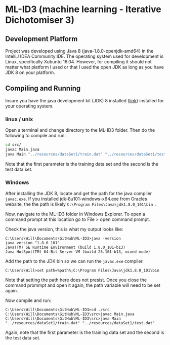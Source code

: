 # ML-ID3 (machine learning - Iterative Dichotomiser 3)


Development Platform
-----------

Project was developed using Java 8 (java-1.8.0-openjdk-amd64) in the IntelliJ IDEA Community IDE. The operating system used for development is Linux, specifically Xubuntu 16.04. However, for compiling it should not matter what platform I used or that I used the open JDK as long as you have JDK 8 on your platform.

Compiling and Running
---------
Insure you have the java development kit (JDK) 8 installed ([link](http://www.oracle.com/technetwork/java/javase/downloads/jdk8-downloads-2133151.html)) installed for your operating system. 

### linux / unix

Open a terminal and change directory to the ML-ID3 folder. Then do the following to compile and run:

```bash
cd src/
javac Main.java
java Main "../resources/dataSet1/train.dat" "../resources/dataSet1/test.dat"
```
Note that the first parameter is the training data set and the second is the test data set.

### Windows

After installing the JDK 8, locate and get the path for the java compiler `javac.exe`. If you installed jdk-8u101-windows-x64.exe from Oracles website, the the path is likely `C:\Program Files\Java\jdk1.8.0_101\bin
`.

Now, navigate to the ML-ID3 folder in Windows Explorer. To open a command prompt at this location go to File > open command prompt.

Check the java version, this is what my output looks like:
```shell
C:\Users\Will\Documents\GitHub\ML-ID3>java -version
java version "1.8.0_101"
Java(TM) SE Runtime Environment (build 1.8.0_101-b13)
Java HotSpot(TM) 64-Bit Server VM (build 25.101-b13, mixed mode)
```

Add the path to the JDK bin so we can run the `javac.exe` compiler.
```shell
C:\Users\Will>set path=%path%;C:\Program Files\Java\jdk1.8.0_101\bin
```

Note that setting the path here does not presist. Once you close the command prommpt and open it again, the path variable will need to be set again.

Now compile and run:

```shell
C:\Users\Will\Documents\GitHub\ML-ID3>cd ./src
C:\Users\Will\Documents\GitHub\ML-ID3\src>javac Main.java
C:\Users\Will\Documents\GitHub\ML-ID3\src>java Main "../resources/dataSet1/train.dat" "../resources/dataSet1/test.dat"
```

Again, note that the first parameter is the training data set and the second is the test data set.

